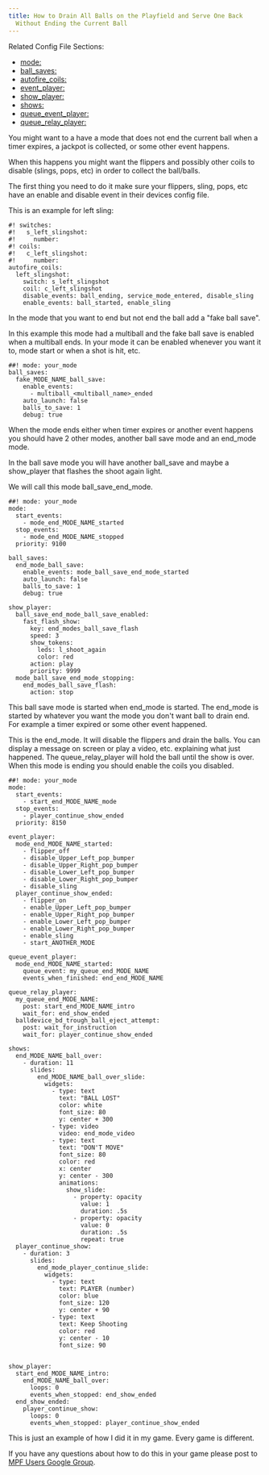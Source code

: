 ```yaml
---
title: How to Drain All Balls on the Playfield and Serve One Back
  Without Ending the Current Ball
---
```


Related Config File Sections:

* [mode:](../config/mode.md)
* [ball_saves:](../config/ball_saves.md)
* [autofire_coils:](../config/autofire_coils.md)
* [event_player:](../config/event_player.md)
* [show_player:](../config/show_player.md)
* [shows:](../config/shows.md)
* [queue_event_player:](../config/queue_event_player.md)
* [queue_relay_player:](../config/queue_relay_player.md)

You might want to a have a mode that does not end the current ball when
a timer expires, a jackpot is collected, or some other event happens.

When this happens you might want the flippers and possibly other coils
to disable (slings, pops, etc) in order to collect the ball/balls.

The first thing you need to do it make sure your flippers, sling, pops,
etc have an enable and disable event in their devices config file.

This is an example for left sling:

``` mpf-config
#! switches:
#!   s_left_slingshot:
#!     number:
#! coils:
#!   c_left_slingshot:
#!     number:
autofire_coils:
  left_slingshot:
    switch: s_left_slingshot
    coil: c_left_slingshot
    disable_events: ball_ending, service_mode_entered, disable_sling
    enable_events: ball_started, enable_sling
```

In the mode that you want to end but not end the ball add a "fake ball
save".

In this example this mode had a multiball and the fake ball save is
enabled when a multiball ends. In your mode it can be enabled whenever
you want it to, mode start or when a shot is hit, etc.

``` mpf-config
##! mode: your_mode
ball_saves:
  fake_MODE_NAME_ball_save:
    enable_events:
      - multiball_<multiball_name>_ended
    auto_launch: false
    balls_to_save: 1
    debug: true
```

When the mode ends either when timer expires or another event happens
you should have 2 other modes, another ball save mode and an end_mode
mode.

In the ball save mode you will have another ball_save and maybe a
show_player that flashes the shoot again light.

We will call this mode ball_save_end_mode.

``` mpf-config
##! mode: your_mode
mode:
  start_events:
    - mode_end_MODE_NAME_started
  stop_events:
    - mode_end_MODE_NAME_stopped
  priority: 9100

ball_saves:
  end_mode_ball_save:
    enable_events: mode_ball_save_end_mode_started
    auto_launch: false
    balls_to_save: 1
    debug: true

show_player:
  ball_save_end_mode_ball_save_enabled:
    fast_flash_show:
      key: end_modes_ball_save_flash
      speed: 3
      show_tokens:
        leds: l_shoot_again
        color: red
      action: play
      priority: 9999
  mode_ball_save_end_mode_stopping:
    end_modes_ball_save_flash:
      action: stop
```

This ball save mode is started when end_mode is started. The end_mode is
started by whatever you want the mode you don't want ball to drain end.
For example a timer expired or some other event happened.

This is the end_mode. It will disable the flippers and drain the balls.
You can display a message on screen or play a video, etc. explaining
what just happened. The queue_relay_player will hold the ball until the
show is over. When this mode is ending you should enable the coils you
disabled.

``` mpf-mc-config
##! mode: your_mode
mode:
  start_events:
    - start_end_MODE_NAME_mode
  stop_events:
    - player_continue_show_ended
  priority: 8150

event_player:
  mode_end_MODE_NAME_started:
    - flipper_off
    - disable_Upper_Left_pop_bumper
    - disable_Upper_Right_pop_bumper
    - disable_Lower_Left_pop_bumper
    - disable_Lower_Right_pop_bumper
    - disable_sling
  player_continue_show_ended:
    - flipper_on
    - enable_Upper_Left_pop_bumper
    - enable_Upper_Right_pop_bumper
    - enable_Lower_Left_pop_bumper
    - enable_Lower_Right_pop_bumper
    - enable_sling
    - start_ANOTHER_MODE

queue_event_player:
  mode_end_MODE_NAME_started:
    queue_event: my_queue_end_MODE_NAME
    events_when_finished: end_end_MODE_NAME

queue_relay_player:
  my_queue_end_MODE_NAME:
    post: start_end_MODE_NAME_intro
    wait_for: end_show_ended
  balldevice_bd_trough_ball_eject_attempt:
    post: wait_for_instruction
    wait_for: player_continue_show_ended

shows:
  end_MODE_NAME_ball_over:
    - duration: 11
      slides:
        end_MODE_NAME_ball_over_slide:
          widgets:
            - type: text
              text: "BALL LOST"
              color: white
              font_size: 80
              y: center + 300
            - type: video
              video: end_mode_video
            - type: text
              text: "DON'T MOVE"
              font_size: 80
              color: red
              x: center
              y: center - 300
              animations:
                show_slide:
                  - property: opacity
                    value: 1
                    duration: .5s
                  - property: opacity
                    value: 0
                    duration: .5s
                    repeat: true
  player_continue_show:
    - duration: 3
      slides:
        end_mode_player_continue_slide:
          widgets:
            - type: text
              text: PLAYER (number)
              color: blue
              font_size: 120
              y: center + 90
            - type: text
              text: Keep Shooting
              color: red
              y: center - 10
              font_size: 90


show_player:
  start_end_MODE_NAME_intro:
    end_MODE_NAME_ball_over:
      loops: 0
      events_when_stopped: end_show_ended
  end_show_ended:
    player_continue_show:
      loops: 0
      events_when_stopped: player_continue_show_ended
```

This is just an example of how I did it in my game. Every game is
different.

If you have any questions about how to do this in your game please post
to [MPF Users Google
Group](https://groups.google.com/forum/#!forum/mpf-users).
